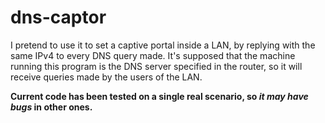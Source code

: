 # dns-captor

I pretend to use it to set a captive portal inside a LAN, by replying with the same IPv4 to every DNS query made. It's supposed that the machine running this program is the DNS server specified in the router, so it will receive queries made by the users of the LAN.

**Current code has been tested on a single real scenario, so _it may have bugs_ in other ones.**
